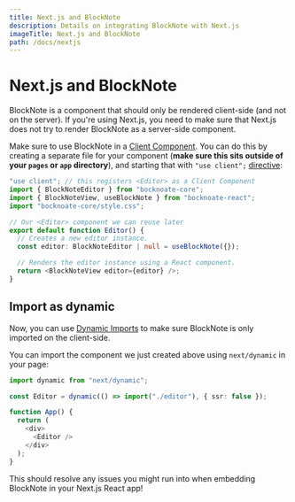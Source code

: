 ```yaml
---
title: Next.js and BlockNote
description: Details on integrating BlockNote with Next.js
imageTitle: Next.js and BlockNote
path: /docs/nextjs
---
```


# Next.js and BlockNote

BlockNote is a component that should only be rendered client-side (and not on the server). If you're using Next.js, you need to make sure that Next.js does not try to render BlockNote as a server-side component.

Make sure to use BlockNote in a [Client Component](https://nextjs.org/docs/getting-started/react-essentials#client-components). You can do this by creating a separate file for your component (**make sure this sits outside of your `pages` or `app` directory**), and starting that with `"use client";` [directive](https://react.dev/reference/react/use-client):

```typescript
"use client"; // this registers <Editor> as a Client Component
import { BlockNoteEditor } from "bocknoate-core";
import { BlockNoteView, useBlockNote } from "bocknoate-react";
import "bocknoate-core/style.css";

// Our <Editor> component we can reuse later
export default function Editor() {
  // Creates a new editor instance.
  const editor: BlockNoteEditor | null = useBlockNote({});

  // Renders the editor instance using a React component.
  return <BlockNoteView editor={editor} />;
}
```

## Import as dynamic

Now, you can use [Dynamic Imports](https://nextjs.org/docs/pages/building-your-application/optimizing/lazy-loading) to make sure BlockNote is only imported on the client-side.

You can import the component we just created above using `next/dynamic` in your page:

```typescript
import dynamic from "next/dynamic";

const Editor = dynamic(() => import("./editor"), { ssr: false });

function App() {
  return (
    <div>
      <Editor />
    </div>
  );
}
```

This should resolve any issues you might run into when embedding BlockNote in your Next.js React app!
